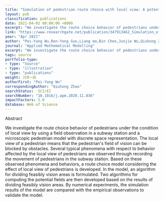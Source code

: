 ```yaml
---
title: "Simulation of pedestrian route choice with local view: A potential field approach"
layout: pub
classification: publications
date: 2021-04-02 00:00:00 +0000
excerpt: "We investigate the route choice behavior of pedestrians under the condition of local view by using a field observation in a subway station and a microscopic pedestrian model with discrete space representation. The local view of a pedestrian means that the pedestrian's field of vision can be blocked by obstacles. Several typical phenomena with respe..."
link: "https://www.researchgate.net/publication/347913462_Simulation_of_pedestrian_route_choice_with_local_view_A_potential_field_approach"
year: "Apr 2021"
author: "Pei-Yang Wu,Ren-Yong Guo,Liang ma,Bin Chen,Junjie Wu,Qiuhong Zhao,"
journal: "Applied Mathematical Modelling"
excerpt: "We investigate the route choice behavior of pedestrians under the condition of local view by using a field observation in a subway station and a microscopic pedestrian model with discrete space representation. The local view of a pedestrian means that the pedestrian's field of vision can be blocked by obstacles. Several typical phenomena with respe..."
tags: source
portfolio-type: 
- type: "Source"
- type: "illustration"
- type: "publications"
weight: JCR一区
authorFirst: "Pei-Yang Wu"
correspondingAuthor: "Qiuhong Zhao"
searchStatus:  SCI/EI
searchNumber: "10.1016/j.apm.2020.11.036"
impactFactors: 5.0
database: Web of Science
---
```

Abstract

We investigate the route choice behavior of pedestrians under the condition of local view by using a field observation in a subway station and a microscopic pedestrian model with discrete space representation. The local view of a pedestrian means that the pedestrian's field of vision can be blocked by obstacles. Several typical phenomena with respect to behavior affected by the local view of pedestrians are observed through recording the movement of pedestrians in the subway station. Based on these observed phenomena and behaviors, a route choice model considering the effect of local view of pedestrians is developed. In the model, an algorithm for dividing feasibly vision areas is formulated. Two algorithms for computing the potential fields are then developed based on the results of dividing feasibly vision areas. By numerical experiments, the simulation results of the model are compared with the empirical observations to validate the model.